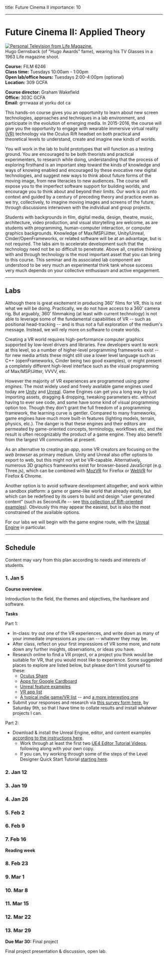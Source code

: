 title: Future Cinema II
importance: 10

----

# Future Cinema II: Applied Theory

[![Personal Television from Life Magazine.](http://cdn.arstechnica.net/wp-content/uploads/2010/04/tvglasses.jpg)](http://arstechnica.com/tech-policy/2010/05/ralph-124c-41-a-century-later/)   
Hugo Gernsback (of "Hugo Awards" fame), wearing his TV Glasses in a 1963 Life magazine shoot.

**Course:** FILM 6246   
**Class time:** Tuesdays 10:00am - 1:00pm   
**Open lab/office hours:** Tuesdays 2:00-4:00pm (optional)  
**Location:** 309 GCFA

**Course director:** Graham Wakefield   
**Office:** 303C GCFA   
**Email:** grrrwaaa at yorku dot ca    

This hands-on course gives you an opportunity to learn about new screen technologies, approaches and techniques in a lab environment, and participate in the evolution of emerging media. In 2015-2016, the course will give you the opportunity to engage with wearable immersive virtual reality [(VR)](vr.html) technology via the Oculus Rift headset on both practical and theoretical levels to understand, create and imagine new kinds of worlds. 

You will work in the lab to build prototypes that will function as a testing ground. You are encouraged to be both theorists and practical experimenters, to research while doing, understanding that the process of exploring firsthand is an important step toward the kinds of knowledge and ways of knowing enabled and encouraged by these evocative new digital technologies, and suggest new ways to think about future forms of the moving image, from new literacies to new audiences. The course will expose you to the imperfect software support for building worlds, and encourage you to think about and beyond their limits. Our work is put into context and guided by a century of preceding theory and practice even as we try, collectively, to imagine moving images and screens of the future, through discussions interwoven with the individual and group projects.

Students with backgrounds in film, digital media, design, theatre, music, architecture, video production, and visual storytelling are welcome, as are students with programming, human-computer interaction, or computer graphics backgrounds. Knowledge of Max/MSP/Jitter, Unity/Unreal, Cinder/OpenFrameworks, or related software will be at an advantage, but is not required. The labs aim to accelerate development such that the technology need not be so difficult to penetrate. Above all, creative thinking with and through technology is the most important asset that you can bring to this course. This seminar and its associated lab component are understood to be very much an experimental think tank whose success very much depends on your collective enthusiasm and active engagement.

---

## Labs

Although there is great excitement in producing 360' films for VR, this is not what we will be doing. Practically, we do not have access to a 360' camera rig. But arguably, 360' filmmaking (at least with current technology) is not able to leverage some of the fundamental capabilities of VR -- such as positional head-tracking -- and is thus not a full exploration of the medium's message. Instead, we will rely more on software to create worlds.

Creating a VR world requires high-performance computer graphics supported by low-level drivers and libraries. Few developers want to work at this level, so a number of higher-level programming frameworks exist -- for new media artists these might still use a lower level language such as C++ (openFrameworks, Cinder being two good examples), or might present a completely different high-level interface such as the visual programming of Max/MSP/Jitter, VVVV, etc. 

However the majority of VR experiences are programmed using *game engines*. The most widely used and freely available game engines used today are [Unity](http://unity3d.com) and [Unreal](https://www.unrealengine.com/blog). Game Engines can get you a long way by just importing assets, dragging & dropping, tweaking parameters etc. without having to ever see code, and some have some kind of visual programming option too. Though they don't grant the full freedom of a programming framework, the learning curve is gentler. Compared to many frameworks, game engines have much more built-in features (lighting models, terrain, physics, etc.). The danger is that these engines and their editors are permeated by game-oriented concepts, terminology, workflows etc, and the result is often recognizably the product of a game engine. They also benefit from the largest VR communities at present.

As an alternative to creating an *app*, some VR creators are focusing on the *web browser* as primary medium. Unity and Unreal also offer options to export to web, but this might not yet be VR-capable. Alternatively, numerous 3D graphics frameworks exist for browser-based JavaScript (e.g. Three.js), which can be combined with [MozVR](http://mozvr.com) for Firefox or [WebVR](http://webvr.info) for Firefox & Chrome.

Another option is to avoid software development altogether, and work within a sandbox platform: a game or game-like world that already exists, but which can be redefined by its users to build and design "user generated content" (such as SecondLife -- see [this collection of Rift-oriented examples](http://secondlife.com/destinations/oculus)). Obviously this may appear the easiest, but is also the most constrained of the available options.

For our labs we will begin with the game engine route, with the [Unreal Engine](unreal.html) in particular.

---

## Schedule

Content may vary from this plan according to needs and interests of students.

### 1. Jan 5

**Course overview**. 

Introduction to the field, the themes and objectives, the hardware and software. 

**Tasks**

Part 1:

- In-class: try out one of the VR experiences, and write down as many of your immediate impressions as you can -- whatever they may be.
- After class, reflect on your first impressions of VR some more, and note down any further insights, observations, or ideas you have.
- Research online to find a VR project, or a project you think would be suitable for VR, that you would most like to experience. Some suggested places to explore are listed below, but please don't limit yourself to these:
	- [Oculus Share](https://share.oculus.com)
	- [Apps for Google Cardboard](https://play.google.com/store/apps/collection/promotion_3001011_cardboard_featured_apps?hl=en)
	- [Unreal feature examples](https://docs.unrealengine.com/latest/INT/Resources/Showcases/index.html)
	- [VR app list](http://www.vrapplist.de)
	- [A typical indie game/VR list](http://ca.ign.com/articles/2013/12/01/10-games-thatll-make-you-want-an-oculus-rift) -- and [a more interesting one](http://blog.ianiselsewhere.com/post/51243939314/27-games-i-want-to-play-on-the-oculus-rift)
- Submit your responses and research via [this survey form here](https://docs.google.com/forms/d/1RF_6YI1hTLUdHhsctx972J5qYbH9zNNZc98wZkItNiw/viewform), by Saturday 9th, so that I have time to collate results and install whatever projects I can.

Part 2:

- Download & install the Unreal Engine, editor, and content examples [according to the instructions here](lab.html#getting-unreal). 
	- Work through at least the first two [UE4 Editor Tutorial Videos](https://wiki.unrealengine.com/Videos?series=PLZlv_N0_O1gasd4IcOe9Cx9wHoBB7rxFl), following along with your own copy.
	- If you can, try working through some of the steps of the Level Designer Quick Start Tutorial [starting here](https://docs.unrealengine.com/latest/INT/Engine/QuickStart/1/index.html).

### 2. Jan 12

### 3. Jan 19

### 4. Jan 26

### 5. Feb 2

### 6. Feb 9

### 7. Feb 16

**Reading week**

### 8. Feb 23

### 9. Mar 1

### 10. Mar 8

### 11. Mar 15

### 12. Mar 22

### 13. Mar 29

**Due Mar 30:** Final project

Final project presentation & discussion, open lab.
